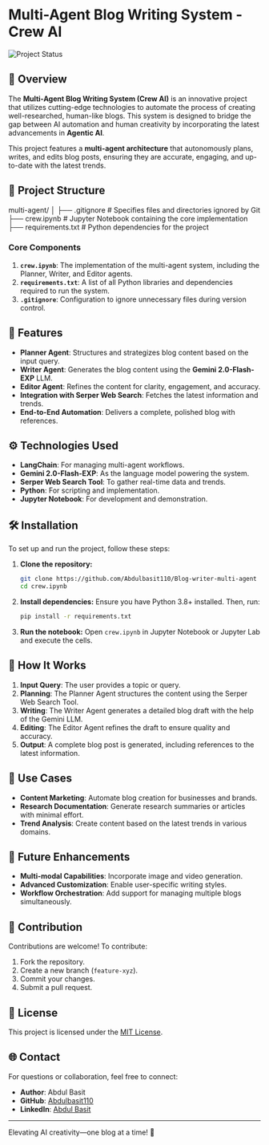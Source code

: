 

# Multi-Agent Blog Writing System - Crew AI

![Project Status](https://img.shields.io/badge/Status-Active-brightgreen)

## 🚀 Overview

The **Multi-Agent Blog Writing System (Crew AI)** is an innovative project that utilizes cutting-edge technologies to automate the process of creating well-researched, human-like blogs. This system is designed to bridge the gap between AI automation and human creativity by incorporating the latest advancements in **Agentic AI**.

This project features a **multi-agent architecture** that autonomously plans, writes, and edits blog posts, ensuring they are accurate, engaging, and up-to-date with the latest trends.

## 📁 Project Structure


multi-agent/
│
├── .gitignore       # Specifies files and directories ignored by Git
├── crew.ipynb       # Jupyter Notebook containing the core implementation
├── requirements.txt # Python dependencies for the project


### Core Components

1. **`crew.ipynb`**: The implementation of the multi-agent system, including the Planner, Writer, and Editor agents.
2. **`requirements.txt`**: A list of all Python libraries and dependencies required to run the system.
3. **`.gitignore`**: Configuration to ignore unnecessary files during version control.

## 🌟 Features

- **Planner Agent**: Structures and strategizes blog content based on the input query.
- **Writer Agent**: Generates the blog content using the **Gemini 2.0-Flash-EXP** LLM.
- **Editor Agent**: Refines the content for clarity, engagement, and accuracy.
- **Integration with Serper Web Search**: Fetches the latest information and trends.
- **End-to-End Automation**: Delivers a complete, polished blog with references.

## ⚙️ Technologies Used

- **LangChain**: For managing multi-agent workflows.
- **Gemini 2.0-Flash-EXP**: As the language model powering the system.
- **Serper Web Search Tool**: To gather real-time data and trends.
- **Python**: For scripting and implementation.
- **Jupyter Notebook**: For development and demonstration.

## 🛠 Installation

To set up and run the project, follow these steps:

1. **Clone the repository:**
   ```bash
   git clone https://github.com/Abdulbasit110/Blog-writer-multi-agent
   cd crew.ipynb
   ```

2. **Install dependencies:**
   Ensure you have Python 3.8+ installed. Then, run:
   ```bash
   pip install -r requirements.txt
   ```

3. **Run the notebook:**
   Open `crew.ipynb` in Jupyter Notebook or Jupyter Lab and execute the cells.

## 🧠 How It Works

1. **Input Query**: The user provides a topic or query.
2. **Planning**: The Planner Agent structures the content using the Serper Web Search Tool.
3. **Writing**: The Writer Agent generates a detailed blog draft with the help of the Gemini LLM.
4. **Editing**: The Editor Agent refines the draft to ensure quality and accuracy.
5. **Output**: A complete blog post is generated, including references to the latest information.

## 🎯 Use Cases

- **Content Marketing**: Automate blog creation for businesses and brands.
- **Research Documentation**: Generate research summaries or articles with minimal effort.
- **Trend Analysis**: Create content based on the latest trends in various domains.

## 📝 Future Enhancements

- **Multi-modal Capabilities**: Incorporate image and video generation.
- **Advanced Customization**: Enable user-specific writing styles.
- **Workflow Orchestration**: Add support for managing multiple blogs simultaneously.

## 🤝 Contribution

Contributions are welcome! To contribute:

1. Fork the repository.
2. Create a new branch (`feature-xyz`).
3. Commit your changes.
4. Submit a pull request.

## 📜 License

This project is licensed under the [MIT License](LICENSE).

## 🌐 Contact

For questions or collaboration, feel free to connect:

- **Author**: Abdul Basit
- **GitHub**: [Abdulbasit110](https://github.com/Abdulbasit110)
- **LinkedIn**: [Abdul Basit](https://www.linkedin.com/in/abdul-basit-231204255/)

---

Elevating AI creativity—one blog at a time! 🌟
``` 
